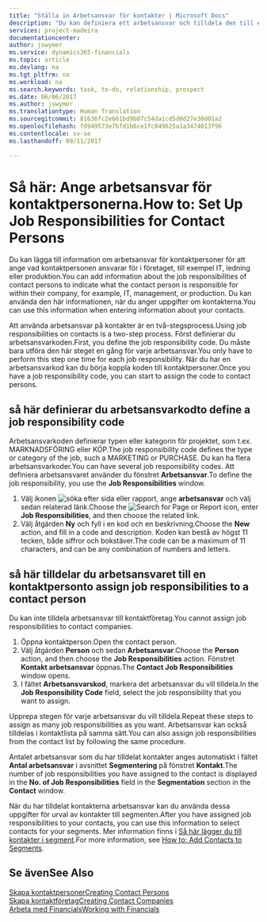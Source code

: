 ```yaml
---
title: "Ställa in Arbetsansvar för kontakter | Microsoft Docs"
description: "Du kan definiera ett arbetsansvar och tilldela den till en kontakt för att ange vilka aktiviteter som kontakten ansvarar för i företaget, till exempel IT- eller produktionsorder."
services: project-madeira
documentationcenter: 
author: jswymer
ms.service: dynamics365-financials
ms.topic: article
ms.devlang: na
ms.tgt_pltfrm: na
ms.workload: na
ms.search.keywords: task, to-do, relationship, prospect
ms.date: 06/06/2017
ms.author: jswymer
ms.translationtype: Human Translation
ms.sourcegitcommit: 81636fc2e661bd9b07c54da1cd5d0d27e30d01a2
ms.openlocfilehash: fd949573e7bfd1b6ce1fc849625a1a3474013f96
ms.contentlocale: sv-se
ms.lasthandoff: 09/11/2017

---
```

# <a name="how-to-set-up-job-responsibilities-for-contact-persons"></a><span data-ttu-id="eeb17-103">Så här: Ange arbetsansvar för kontaktpersonerna.</span><span class="sxs-lookup"><span data-stu-id="eeb17-103">How to: Set Up Job Responsibilities for Contact Persons</span></span>
<span data-ttu-id="eeb17-104">Du kan lägga till information om arbetsansvar för kontaktpersoner för att ange vad kontaktpersonen ansvarar för i företaget, till exempel IT, ledning eller produktion.</span><span class="sxs-lookup"><span data-stu-id="eeb17-104">You can add information about the job responsibilities of contact persons to indicate what the contact person is responsible for within their company, for example, IT, management, or production.</span></span> <span data-ttu-id="eeb17-105">Du kan använda den här informationen, när du anger uppgifter om kontakterna.</span><span class="sxs-lookup"><span data-stu-id="eeb17-105">You can use this information when entering information about your contacts.</span></span>

<span data-ttu-id="eeb17-106">Att använda arbetsansvar på kontakter är en två-stegsprocess.</span><span class="sxs-lookup"><span data-stu-id="eeb17-106">Using job responsibilities on contacts is a two-step process.</span></span> <span data-ttu-id="eeb17-107">Först definierar du arbetsansvarkoden.</span><span class="sxs-lookup"><span data-stu-id="eeb17-107">First, you define the job responsibility code.</span></span> <span data-ttu-id="eeb17-108">Du måste bara utföra den här steget en gång för varje arbetsansvar.</span><span class="sxs-lookup"><span data-stu-id="eeb17-108">You only have to perform this step one time for each job responsibility.</span></span> <span data-ttu-id="eeb17-109">När du har en arbetsansvarkod kan du börja koppla koden till kontaktpersoner.</span><span class="sxs-lookup"><span data-stu-id="eeb17-109">Once you have a job responsibility code, you can start to assign the code to contact persons.</span></span>

## <a name="to-define-a-job-responsibility-code"></a><span data-ttu-id="eeb17-110">så här definierar du arbetsansvarkod</span><span class="sxs-lookup"><span data-stu-id="eeb17-110">to define a job responsibility code</span></span>
<span data-ttu-id="eeb17-111">Arbetsansvarkoden definierar typen eller kategorin för projektet, som t.ex. MARKNADSFÖRING eller KÖP.</span><span class="sxs-lookup"><span data-stu-id="eeb17-111">The job responsibility code defines the type or category of the job, such a MARKETING or PURCHASE.</span></span> <span data-ttu-id="eeb17-112">Du kan ha flera arbetsansvarkoder.</span><span class="sxs-lookup"><span data-stu-id="eeb17-112">You can have several job responsibility codes.</span></span> <span data-ttu-id="eeb17-113">Att definiera arbetsansvaret använder du fönstret **Arbetsansvar**.</span><span class="sxs-lookup"><span data-stu-id="eeb17-113">To define the job responsibility, you use the **Job Responsibilities** window.</span></span>

1. <span data-ttu-id="eeb17-114">Välj ikonen ![söka efter sida eller rapport](media/ui-search/search_small.png "ikonen söka efter sida eller rapport"), ange **arbetsansvar** och välj sedan relaterad länk.</span><span class="sxs-lookup"><span data-stu-id="eeb17-114">Choose the ![Search for Page or Report](media/ui-search/search_small.png "Search for Page or Report icon") icon, enter **Job Responsibilities**, and then choose the related link.</span></span>
2. <span data-ttu-id="eeb17-115">Välj åtgärden **Ny** och fyll i en kod och en beskrivning.</span><span class="sxs-lookup"><span data-stu-id="eeb17-115">Choose the **New** action, and fill in a code and description.</span></span> <span data-ttu-id="eeb17-116">Koden kan bestå av högst 11 tecken, både siffror och bokstäver.</span><span class="sxs-lookup"><span data-stu-id="eeb17-116">The code can be a maximum of 11 characters, and can be any combination of numbers and letters.</span></span>

## <a name="to-assign-job-responsibilities-to-a-contact-person"></a><span data-ttu-id="eeb17-117">så här tilldelar du arbetsansvaret till en kontaktperson</span><span class="sxs-lookup"><span data-stu-id="eeb17-117">to assign job responsibilities to a contact person</span></span>
<span data-ttu-id="eeb17-118">Du kan inte tilldela arbetsansvar till kontaktföretag.</span><span class="sxs-lookup"><span data-stu-id="eeb17-118">You cannot assign job responsibilities to contact companies.</span></span>

1. <span data-ttu-id="eeb17-119">Öppna kontaktperson.</span><span class="sxs-lookup"><span data-stu-id="eeb17-119">Open the contact person.</span></span>
2. <span data-ttu-id="eeb17-120">Välj åtgärden **Person** och sedan **Arbetsansvar**.</span><span class="sxs-lookup"><span data-stu-id="eeb17-120">Choose the **Person** action, and then choose the **Job Responsibilities** action.</span></span> <span data-ttu-id="eeb17-121">Fönstret **Kontakt arbetsansvar** öppnas.</span><span class="sxs-lookup"><span data-stu-id="eeb17-121">The **Contact Job Responsibilities** window opens.</span></span>
3. <span data-ttu-id="eeb17-122">I fältet **Arbetsansvarskod**, markera det arbetsansvar du vill tilldela.</span><span class="sxs-lookup"><span data-stu-id="eeb17-122">In the **Job Responsibility Code** field, select the job responsibility that you want to assign.</span></span>

<span data-ttu-id="eeb17-123">Upprepa stegen för varje arbetsansvar du vill tilldela.</span><span class="sxs-lookup"><span data-stu-id="eeb17-123">Repeat these steps to assign as many job responsibilities as you want.</span></span> <span data-ttu-id="eeb17-124">Arbetsansvar kan också tilldelas i kontaktlista på samma sätt.</span><span class="sxs-lookup"><span data-stu-id="eeb17-124">You can also assign job responsibilities from the contact list by following the same procedure.</span></span>

<span data-ttu-id="eeb17-125">Antalet arbetsansvar som du har tilldelat kontakter anges automatiskt i fältet **Antal arbetsansvar** i avsnittet **Segmentering** på fönstret **Kontakt**.</span><span class="sxs-lookup"><span data-stu-id="eeb17-125">The number of job responsibilities you have assigned to the contact is displayed in the **No. of Job Responsibilities** field in the **Segmentation** section in the **Contact** window.</span></span>

<span data-ttu-id="eeb17-126">När du har tilldelat kontakterna arbetsansvar kan du använda dessa uppgifter för urval av kontakter till segmenten.</span><span class="sxs-lookup"><span data-stu-id="eeb17-126">After you have assigned job responsibilities to your contacts, you can use this information to select contacts for your segments.</span></span> <span data-ttu-id="eeb17-127">Mer information finns i [Så här lägger du till kontakter i segment](marketing-add-contact-segment.md).</span><span class="sxs-lookup"><span data-stu-id="eeb17-127">For more information, see [How to: Add Contacts to Segments](marketing-add-contact-segment.md).</span></span>

## <a name="see-also"></a><span data-ttu-id="eeb17-128">Se även</span><span class="sxs-lookup"><span data-stu-id="eeb17-128">See Also</span></span>
[<span data-ttu-id="eeb17-129">Skapa kontaktpersoner</span><span class="sxs-lookup"><span data-stu-id="eeb17-129">Creating Contact Persons</span></span>](marketing-create-contact-persons.md)  
[<span data-ttu-id="eeb17-130">Skapa kontaktföretag</span><span class="sxs-lookup"><span data-stu-id="eeb17-130">Creating Contact Companies</span></span>](marketing-create-contact-companies.md)  
[<span data-ttu-id="eeb17-131">Arbeta med Financials</span><span class="sxs-lookup"><span data-stu-id="eeb17-131">Working with Financials</span></span>](ui-work-product.md)

